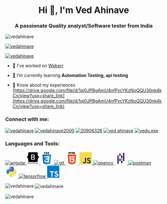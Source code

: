<h1 align="center">Hi 👋, I'm Ved Ahinave</h1>
<h3 align="center">A passionate Quality analyst/Software tester from India</h3>

<p align="left"> <img src="https://komarev.com/ghpvc/?username=vedahinave&label=Profile%20views&color=0e75b6&style=flat" alt="vedahinave" /> </p>

<p align="left"> <a href="https://github.com/ryo-ma/github-profile-trophy"><img src="https://github-profile-trophy.vercel.app/?username=vedahinave" alt="vedahinave" /></a> </p>

<p align="left"> <a href="https://twitter.com/vedahinave" target="blank"><img src="https://img.shields.io/twitter/follow/vedahinave?logo=twitter&style=for-the-badge" alt="vedahinave" /></a> </p>

- 🔭 I've worked on [Weberr](https://weberr.com/)

- 🌱 I’m currently learning **Automation Testing, api testing**

- 📄 Know about my experiences [https://drive.google.com/file/d/1qi0JPBgAmU4nfPvcYKzNoQQU30nk4kCn/view?usp=share_link](https://drive.google.com/file/d/1qi0JPBgAmU4nfPvcYKzNoQQU30nk4kCn/view?usp=share_link)

<h3 align="left">Connect with me:</h3>
<p align="left">
<a href="https://twitter.com/vedahinave" target="blank"><img align="center" src="https://raw.githubusercontent.com/rahuldkjain/github-profile-readme-generator/master/src/images/icons/Social/twitter.svg" alt="vedahinave" height="30" width="40" /></a>
<a href="https://linkedin.com/in/vedahinave2000" target="blank"><img align="center" src="https://raw.githubusercontent.com/rahuldkjain/github-profile-readme-generator/master/src/images/icons/Social/linked-in-alt.svg" alt="vedahinave2000" height="30" width="40" /></a>
<a href="https://stackoverflow.com/users/20906326" target="blank"><img align="center" src="https://raw.githubusercontent.com/rahuldkjain/github-profile-readme-generator/master/src/images/icons/Social/stack-overflow.svg" alt="20906326" height="30" width="40" /></a>
<a href="https://fb.com/ved ahinave" target="blank"><img align="center" src="https://raw.githubusercontent.com/rahuldkjain/github-profile-readme-generator/master/src/images/icons/Social/facebook.svg" alt="ved ahinave" height="30" width="40" /></a>
<a href="https://instagram.com/vedu.exe" target="blank"><img align="center" src="https://raw.githubusercontent.com/rahuldkjain/github-profile-readme-generator/master/src/images/icons/Social/instagram.svg" alt="vedu.exe" height="30" width="40" /></a>
</p>

<h3 align="left">Languages and Tools:</h3>
<p align="left"> <a href="https://angular.io" target="_blank" rel="noreferrer"> <img src="https://angular.io/assets/images/logos/angular/angular.svg" alt="angular" width="40" height="40"/> </a> <a href="https://getbootstrap.com" target="_blank" rel="noreferrer"> <img src="https://raw.githubusercontent.com/devicons/devicon/master/icons/bootstrap/bootstrap-plain-wordmark.svg" alt="bootstrap" width="40" height="40"/> </a> <a href="https://www.w3schools.com/css/" target="_blank" rel="noreferrer"> <img src="https://raw.githubusercontent.com/devicons/devicon/master/icons/css3/css3-original-wordmark.svg" alt="css3" width="40" height="40"/> </a> <a href="https://git-scm.com/" target="_blank" rel="noreferrer"> <img src="https://www.vectorlogo.zone/logos/git-scm/git-scm-icon.svg" alt="git" width="40" height="40"/> </a> <a href="https://www.w3.org/html/" target="_blank" rel="noreferrer"> <img src="https://raw.githubusercontent.com/devicons/devicon/master/icons/html5/html5-original-wordmark.svg" alt="html5" width="40" height="40"/> </a> <a href="https://developer.mozilla.org/en-US/docs/Web/JavaScript" target="_blank" rel="noreferrer"> <img src="https://raw.githubusercontent.com/devicons/devicon/master/icons/javascript/javascript-original.svg" alt="javascript" width="40" height="40"/> </a> <a href="https://opencv.org/" target="_blank" rel="noreferrer"> <img src="https://www.vectorlogo.zone/logos/opencv/opencv-icon.svg" alt="opencv" width="40" height="40"/> </a> <a href="https://pandas.pydata.org/" target="_blank" rel="noreferrer"> <img src="https://raw.githubusercontent.com/devicons/devicon/2ae2a900d2f041da66e950e4d48052658d850630/icons/pandas/pandas-original.svg" alt="pandas" width="40" height="40"/> </a> <a href="https://postman.com" target="_blank" rel="noreferrer"> <img src="https://www.vectorlogo.zone/logos/getpostman/getpostman-icon.svg" alt="postman" width="40" height="40"/> </a> <a href="https://www.python.org" target="_blank" rel="noreferrer"> <img src="https://raw.githubusercontent.com/devicons/devicon/master/icons/python/python-original.svg" alt="python" width="40" height="40"/> </a> <a href="https://www.tensorflow.org" target="_blank" rel="noreferrer"> <img src="https://www.vectorlogo.zone/logos/tensorflow/tensorflow-icon.svg" alt="tensorflow" width="40" height="40"/> </a> <a href="https://www.typescriptlang.org/" target="_blank" rel="noreferrer"> <img src="https://raw.githubusercontent.com/devicons/devicon/master/icons/typescript/typescript-original.svg" alt="typescript" width="40" height="40"/> </a> </p>

<p><img align="left" src="https://github-readme-stats.vercel.app/api/top-langs?username=vedahinave&show_icons=true&locale=en&layout=compact" alt="vedahinave" /></p>

<p>&nbsp;<img align="center" src="https://github-readme-stats.vercel.app/api?username=vedahinave&show_icons=true&locale=en" alt="vedahinave" /></p>

<p><img align="center" src="https://github-readme-streak-stats.herokuapp.com/?user=vedahinave&" alt="vedahinave" /></p>
